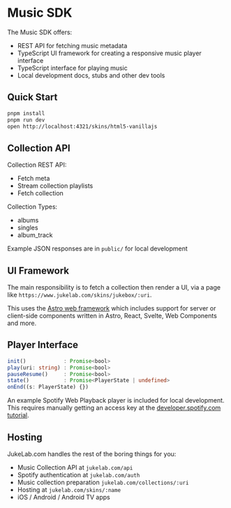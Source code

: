 # Music SDK

The Music SDK offers:

- REST API for fetching music metadata
- TypeScript UI framework for creating a responsive music player interface
- TypeScript interface for playing music
- Local development docs, stubs and other dev tools

## Quick Start

```bash
pnpm install
pnpm run dev
open http://localhost:4321/skins/html5-vanillajs
```

## Collection API

Collection REST API:

- Fetch meta
- Stream collection playlists
- Fetch collection

Collection Types:

- albums
- singles
- album_track

Example JSON responses are in `public/` for local development

## UI Framework

The main responsibility is to fetch a collection then render a UI, via a page like `https://www.jukelab.com/skins/jukebox/:uri`.

This uses the [Astro web framework](https://astro.build/) which includes support for server or client-side components written in Astro, React, Svelte, Web Components and more.

## Player Interface

```ts
init()            : Promise<bool>
play(uri: string) : Promise<bool>
pauseResume()     : Promise<bool>
state()           : Promise<PlayerState | undefined>
onEnd((s: PlayerState) {})
```

An example Spotify Web Playback player is included for local development. This requires manually getting an access key at the [developer.spotify.com tutorial](https://developer.spotify.com/documentation/web-playback-sdk/tutorials/getting-started).

## Hosting

JukeLab.com handles the rest of the boring things for you:

- Music Collection API at `jukelab.com/api`
- Spotify authentication at `jukelab.com/auth`
- Music collection preparation `jukelab.com/collections/:uri`
- Hosting at `jukelab.com/skins/:name`
- iOS / Android / Android TV apps
